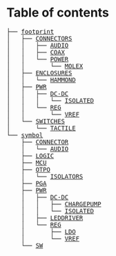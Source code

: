 # Table of contents

<!DOCTYPE html>
<html>

<body>
<pre>
├── <a class="DIR" href="/footprint/">footprint</a>
│   ├── <a class="DIR" href="/footprint/CONNECTORS/">CONNECTORS</a>
│   │   ├── <a class="DIR" href="/footprint/CONNECTORS/AUDIO/">AUDIO</a>
│   │   ├── <a class="DIR" href="/footprint/CONNECTORS/COAX/">COAX</a>
│   │   └── <a class="DIR" href="/footprint/CONNECTORS/POWER/">POWER</a>
│   │   &nbsp;&nbsp;&nbsp; └── <a class="DIR" href="/footprint/CONNECTORS/POWER/MOLEX/">MOLEX</a>
│   ├── <a class="DIR" href="/footprint/ENCLOSURES/">ENCLOSURES</a>
│   │   └── <a class="DIR" href="/footprint/ENCLOSURES/HAMMOND/">HAMMOND</a>
│   ├── <a class="DIR" href="/footprint/PWR/">PWR</a>
│   │   ├── <a class="DIR" href="/footprint/PWR/DC-DC/">DC-DC</a>
│   │   │   └── <a class="DIR" href="/footprint/PWR/DC-DC/ISOLATED/">ISOLATED</a>
│   │   └── <a class="DIR" href="/footprint/PWR/REG/">REG</a>
│   │   &nbsp;&nbsp;&nbsp; └── <a class="DIR" href="/footprint/PWR/REG/VREF/">VREF</a>
│   └── <a class="DIR" href="/footprint/SWITCHES/">SWITCHES</a>
│   &nbsp;&nbsp;&nbsp; └── <a class="DIR" href="/footprint/SWITCHES/TACTILE/">TACTILE</a>
└── <a class="DIR" href="/symbol/">symbol</a>
&nbsp;&nbsp;&nbsp; ├── <a class="DIR" href="/symbol/CONNECTOR/">CONNECTOR</a>
&nbsp;&nbsp;&nbsp; │   └── <a class="DIR" href="/symbol/CONNECTOR/AUDIO/">AUDIO</a>
&nbsp;&nbsp;&nbsp; ├── <a class="DIR" href="/symbol/LOGIC/">LOGIC</a>
&nbsp;&nbsp;&nbsp; ├── <a class="DIR" href="/symbol/MCU/">MCU</a>
&nbsp;&nbsp;&nbsp; ├── <a class="DIR" href="/symbol/OTPO/">OTPO</a>
&nbsp;&nbsp;&nbsp; │   └── <a class="DIR" href="/symbol/OTPO/ISOLATORS/">ISOLATORS</a>
&nbsp;&nbsp;&nbsp; ├── <a class="DIR" href="/symbol/PGA/">PGA</a>
&nbsp;&nbsp;&nbsp; ├── <a class="DIR" href="/symbol/PWR/">PWR</a>
&nbsp;&nbsp;&nbsp; │   ├── <a class="DIR" href="/symbol/PWR/DC-DC/">DC-DC</a>
&nbsp;&nbsp;&nbsp; │   │   ├── <a class="DIR" href="/symbol/PWR/DC-DC/CHARGEPUMP/">CHARGEPUMP</a>
&nbsp;&nbsp;&nbsp; │   │   └── <a class="DIR" href="/symbol/PWR/DC-DC/ISOLATED/">ISOLATED</a>
&nbsp;&nbsp;&nbsp; │   ├── <a class="DIR" href="/symbol/PWR/LEDDRIVER/">LEDDRIVER</a>
&nbsp;&nbsp;&nbsp; │   └── <a class="DIR" href="/symbol/PWR/REG/">REG</a>
&nbsp;&nbsp;&nbsp; │   &nbsp;&nbsp;&nbsp; ├── <a class="DIR" href="/symbol/PWR/REG/LDO/">LDO</a>
&nbsp;&nbsp;&nbsp; │   &nbsp;&nbsp;&nbsp; └── <a class="DIR" href="/symbol/PWR/REG/VREF/">VREF</a>
&nbsp;&nbsp;&nbsp; └── <a class="DIR" href="/symbol/SW/">SW</a>

	
</pre>
</body>
</html>
